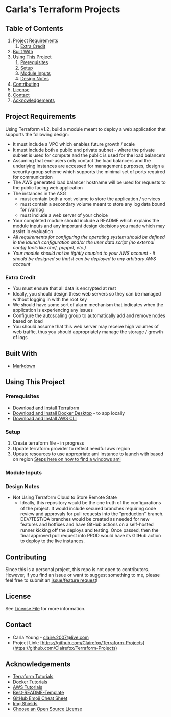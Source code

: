 # Carla's Terraform Projects

## Table of Contents

1. <a href="#Project-Requirements">Project Requirements</a>
    1. <a href="#Extra-Credit">Extra Credit</a>
2. <a href="#Built-With">Built With</a>
3. <a href="#Using-This-Project">Using This Project</a>
    1. <a href="#Prerequisites">Prerequisites</a>
    2. <a href="#Setup">Setup</a>
    3. <a href="#Module-Inputs">Module Inputs</a>
    4. <a href="#Design-Notes">Design Notes</a>
4. <a href="#Contributing">Contributing</a>
5. <a href="#License">License</a>
6. <a href="#Contact">Contact</a>
7. <a href="#Acknowledgements">Acknowledgements</a>

## Project Requirements

Using Terraform v1.2, build a module meant to deploy a web application that supports the following design:
- It must include a VPC which enables future growth / scale
- It must include both a public and private subnet - where the private subnet is used for compute and the public is used for the load balancers
- Assuming that end-users only contact the load balancers and the underlying instances are accessed for management purposes, design a security group scheme which supports the minimal set of ports required for communication
- The AWS generated load balancer hostname will be used for requests to the public facing web application
- The instances in the ASG
    - must contain both a root volume to store the application / services
    - must contain a secondary volume meant to store any log data bound for /var/log
    - must include a web server of your choice
- Your completed module should include a README which explains the module inputs and any important design decisions you made which may assist in evaluation
- *All requirements for configuring the operating system should be defined in the launch configuration and/or the user data script (no external config tools like chef, puppet, etc.)*
- *Your module should not be tightly coupled to your AWS account - it should be designed so that it can be deployed to any arbitrary AWS account*

### Extra Credit

- You must ensure that all data is encrypted at rest
- Ideally, you should design these web servers so they can be managed without logging in with the root key
- We should have some sort of alarm mechanism that indicates when the application is experiencing any issues
- Configure the autoscaling group to automatically add and remove nodes based on load
- You should assume that this web server may receive high volumes of web traffic, thus you should appropriately manage the storage / growth of logs

## Built With

* [Markdown](https://www.markdownguide.org/basic-syntax/#reference-style-links)

## Using This Project

### Prerequisites

- [Download and Install Terraform](https://www.terraform.io/downloads)
- [Download and Install Docker Desktop](https://docs.docker.com/docker-hub/) - to app locally
- [Download and Install AWS CLI](https://docs.aws.amazon.com/cli/latest/userguide/getting-started-install.html)

### Setup

1. Create terraform file - in progress
2. Update terraform provider to reflect needful aws region
3. Update resources to use appropriate ami instance to launch with based on region [Steps here on how to find a windows ami](https://docs.aws.amazon.com/AWSEC2/latest/WindowsGuide/finding-an-ami.html)

### Module Inputs

### Design Notes

- Not Using Terraform Cloud to Store Remote State
    - Ideally, this repository would be the one truth of the configurations of the project. It would include secured branches requiring code review and approvals for pull requests into the "production" branch. DEV/TEST/QA branches would be created as needed for new features and hotfixes and have GitHub actions on a self-hosted runner kicking off the deploys and testing. Once passed, then the final approved pull request into PROD would have its GitHub action to deploy to the live instances.

## Contributing

Since this is a personal project, this repo is not open to contributors. 
However, if you find an issue or want to suggest something to me, please feel free to submit an [issue/feature request](https://github.com/Clairefox/Terraform-Projects/issues)!

## License

See [License File](https://github.com/Clairefox/Terraform-Projects/blob/main/LICENSE) for more information.

## Contact

- Carla Young - claire.2007@live.com
- Project Link: [https://github.com/Clairefox/Terraform-Projects](https://github.com/Clairefox/Terraform-Projects)

## Acknowledgements

- [Terraform Tutorials](https://learn.hashicorp.com/tutorials/terraform/aws-variables?in=terraform/aws-get-started)
- [Docker Tutorials](https://docs.docker.com/docker-hub/)
- [AWS Tutorials](https://aws.amazon.com/getting-started/)
- [Best-README-Template](https://github.com/othneildrew/Best-README-Template)
- [GitHub Emoji Cheat Sheet](https://www.webpagefx.com/tools/emoji-cheat-sheet)
- [Img Shields](https://shields.io)
- [Choose an Open Source License](https://choosealicense.com)